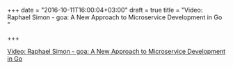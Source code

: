 +++
date = "2016-10-11T16:00:04+03:00"
draft = true
title = "Video: Raphael Simon - goa: A New Approach to Microservice Development in Go "

+++

<p><a href="/stories/1126">Video: Raphael Simon - goa: A New Approach to Microservice Development in Go </a></p>
